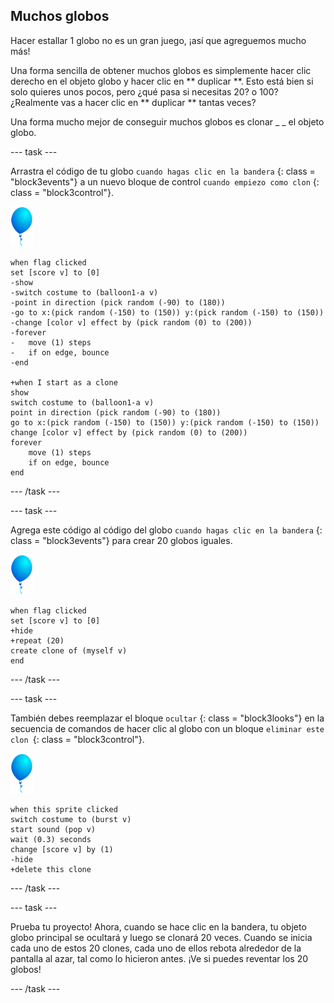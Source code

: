 ## Muchos globos

Hacer estallar 1 globo no es un gran juego, ¡así que agreguemos mucho más!

Una forma sencilla de obtener muchos globos es simplemente hacer clic derecho en el objeto globo y hacer clic en ** duplicar **. Esto está bien si solo quieres unos pocos, pero ¿qué pasa si necesitas 20? o 100? ¿Realmente vas a hacer clic en ** duplicar ** tantas veces?

Una forma mucho mejor de conseguir muchos globos es clonar _ _ el objeto globo.

--- task ---

Arrastra el código de tu globo ` cuando hagas clic en la bandera ` {: class = "block3events"} a un nuevo bloque de control ` cuando empiezo como clon ` {: class = "block3control"}.

![objeto globo](images/balloon-sprite.png)

```blocks3
when flag clicked
set [score v] to [0]
-show
-switch costume to (balloon1-a v)
-point in direction (pick random (-90) to (180))
-go to x:(pick random (-150) to (150)) y:(pick random (-150) to (150))
-change [color v] effect by (pick random (0) to (200))
-forever
-   move (1) steps
-   if on edge, bounce
-end

+when I start as a clone
show
switch costume to (balloon1-a v)
point in direction (pick random (-90) to (180))
go to x:(pick random (-150) to (150)) y:(pick random (-150) to (150))
change [color v] effect by (pick random (0) to (200))
forever
    move (1) steps
    if on edge, bounce
end
```

--- /task ---

--- task ---

Agrega este código al código del globo `cuando hagas clic en la bandera` {: class = "block3events"} para crear 20 globos iguales.

![objeto globo](images/balloon-sprite.png)

```blocks3
when flag clicked
set [score v] to [0]
+hide
+repeat (20)
create clone of (myself v)
end
```

--- /task ---

--- task ---

También debes reemplazar el bloque ` ocultar ` {: class = "block3looks"} en la secuencia de comandos de hacer clic al globo con un bloque `eliminar este clon `{: class = "block3control"}.

![objeto globo](images/balloon-sprite.png)

```blocks3
when this sprite clicked
switch costume to (burst v)
start sound (pop v)
wait (0.3) seconds
change [score v] by (1)
-hide
+delete this clone
```

--- /task ---


--- task ---

Prueba tu proyecto! Ahora, cuando se hace clic en la bandera, tu objeto globo principal se ocultará y luego se clonará 20 veces. Cuando se inicia cada uno de estos 20 clones, cada uno de ellos rebota alrededor de la pantalla al azar, tal como lo hicieron antes. ¡Ve si puedes reventar los 20 globos!

--- /task ---

